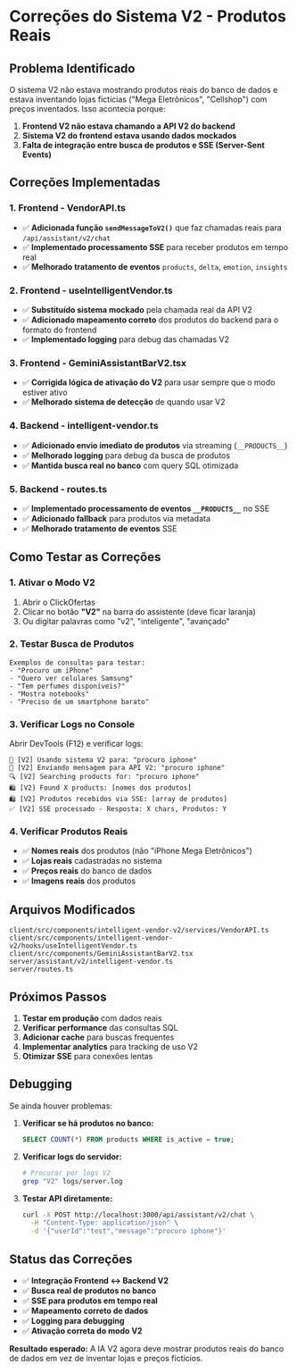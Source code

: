 # Correções do Sistema V2 - Produtos Reais

## Problema Identificado

O sistema V2 não estava mostrando produtos reais do banco de dados e estava inventando lojas fictícias ("Mega Eletrônicos", "Cellshop") com preços inventados. Isso acontecia porque:

1. **Frontend V2 não estava chamando a API V2 do backend**
2. **Sistema V2 do frontend estava usando dados mockados**
3. **Falta de integração entre busca de produtos e SSE (Server-Sent Events)**

## Correções Implementadas

### 1. Frontend - VendorAPI.ts
- ✅ **Adicionada função `sendMessageToV2()`** que faz chamadas reais para `/api/assistant/v2/chat`
- ✅ **Implementado processamento SSE** para receber produtos em tempo real
- ✅ **Melhorado tratamento de eventos** `products`, `delta`, `emotion`, `insights`

### 2. Frontend - useIntelligentVendor.ts
- ✅ **Substituído sistema mockado** pela chamada real da API V2
- ✅ **Adicionado mapeamento correto** dos produtos do backend para o formato do frontend
- ✅ **Implementado logging** para debug das chamadas V2

### 3. Frontend - GeminiAssistantBarV2.tsx
- ✅ **Corrigida lógica de ativação do V2** para usar sempre que o modo estiver ativo
- ✅ **Melhorado sistema de detecção** de quando usar V2

### 4. Backend - intelligent-vendor.ts
- ✅ **Adicionado envio imediato de produtos** via streaming (`__PRODUCTS__`)
- ✅ **Melhorado logging** para debug da busca de produtos
- ✅ **Mantida busca real no banco** com query SQL otimizada

### 5. Backend - routes.ts
- ✅ **Implementado processamento de eventos `__PRODUCTS__`** no SSE
- ✅ **Adicionado fallback** para produtos via metadata
- ✅ **Melhorado tratamento de eventos** SSE

## Como Testar as Correções

### 1. Ativar o Modo V2
1. Abrir o ClickOfertas
2. Clicar no botão **"V2"** na barra do assistente (deve ficar laranja)
3. Ou digitar palavras como "v2", "inteligente", "avançado"

### 2. Testar Busca de Produtos
```
Exemplos de consultas para testar:
- "Procuro um iPhone"
- "Quero ver celulares Samsung"
- "Tem perfumes disponíveis?"
- "Mostra notebooks"
- "Preciso de um smartphone barato"
```

### 3. Verificar Logs no Console
Abrir DevTools (F12) e verificar logs:
```
🤖 [V2] Usando sistema V2 para: "procuro iphone"
🤖 [V2] Enviando mensagem para API V2: "procuro iphone"
🔍 [V2] Searching products for: "procuro iphone"
🛍️ [V2] Found X products: [nomes dos produtos]
🛍️ [V2] Produtos recebidos via SSE: [array de produtos]
✅ [V2] SSE processado - Resposta: X chars, Produtos: Y
```

### 4. Verificar Produtos Reais
- ✅ **Nomes reais** dos produtos (não "iPhone Mega Eletrônicos")
- ✅ **Lojas reais** cadastradas no sistema
- ✅ **Preços reais** do banco de dados
- ✅ **Imagens reais** dos produtos

## Arquivos Modificados

```
client/src/components/intelligent-vendor-v2/services/VendorAPI.ts
client/src/components/intelligent-vendor-v2/hooks/useIntelligentVendor.ts
client/src/components/GeminiAssistantBarV2.tsx
server/assistant/v2/intelligent-vendor.ts
server/routes.ts
```

## Próximos Passos

1. **Testar em produção** com dados reais
2. **Verificar performance** das consultas SQL
3. **Adicionar cache** para buscas frequentes
4. **Implementar analytics** para tracking de uso V2
5. **Otimizar SSE** para conexões lentas

## Debugging

Se ainda houver problemas:

1. **Verificar se há produtos no banco:**
   ```sql
   SELECT COUNT(*) FROM products WHERE is_active = true;
   ```

2. **Verificar logs do servidor:**
   ```bash
   # Procurar por logs V2
   grep "V2" logs/server.log
   ```

3. **Testar API diretamente:**
   ```bash
   curl -X POST http://localhost:3000/api/assistant/v2/chat \
     -H "Content-Type: application/json" \
     -d '{"userId":"test","message":"procuro iphone"}'
   ```

## Status das Correções

- ✅ **Integração Frontend ↔ Backend V2**
- ✅ **Busca real de produtos no banco**
- ✅ **SSE para produtos em tempo real**
- ✅ **Mapeamento correto de dados**
- ✅ **Logging para debugging**
- ✅ **Ativação correta do modo V2**

**Resultado esperado:** A IA V2 agora deve mostrar produtos reais do banco de dados em vez de inventar lojas e preços fictícios.
